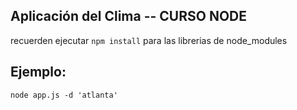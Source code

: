 ## Aplicación del Clima -- CURSO NODE

recuerden ejecutar ```npm install``` para las librerias de node_modules 

## Ejemplo:

```
node app.js -d 'atlanta'
```
